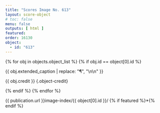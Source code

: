 ```yaml
---
title: "Scores Image No. 613"
layout: score-object
# toc: false
menu: false
outputs: [ html ]
featured: 
order: 16130
object:
  - id: "613"
---
```


{% for obj in objects.object_list %}
{% if obj.id == object[0].id %}

{{ obj.extended_caption | replace: "¶", "\n\n" }}

{{ obj.credit }} {.object-credit}

{% endif %}
{% endfor %}

<div class="object-credit object-url is-print-only">

{{ publication.url }}image-index/{{ object[0].id }}/ {% if featured %}*{% endif %}

</div>
